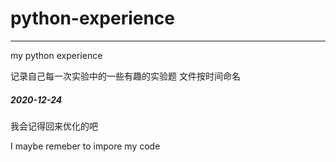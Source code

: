 # python-experience
---
my python experience

记录自己每一次实验中的一些有趣的实验题
文件按时间命名



##### 2020-12-24

我会记得回来优化的吧

I maybe remeber to impore my code

​																																																																																																																																																																																																																																																																																																																																																																																																																																																																																																																																																																																																																																																																							